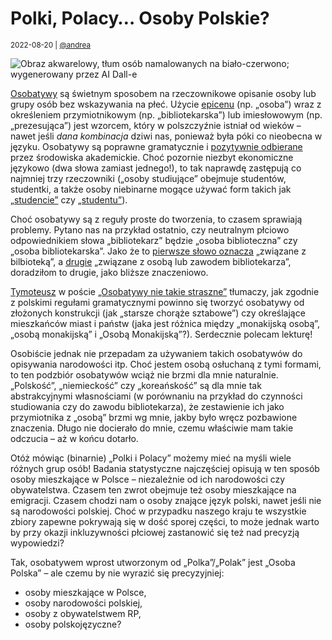 # Polki, Polacy… Osoby Polskie?

<small>2022-08-20 | [@andrea](/@andrea)</small>

![Obraz akwarelowy, tłum osób namalowanych na biało-czerwono; wygenerowany przez AI Dall-e](/img-local/blog/dall-e-white-red-people.png)

[Osobatywy](/osobatywy) są świetnym sposobem na rzeczownikowe opisanie osoby lub grupy osób bez wskazywania na płeć.
Użycie [epicenu](https://en.wikipedia.org/wiki/Epicenity) (np. „osoba”)
wraz z określeniem przymiotnikowym (np. „bibliotekarska”) lub imiesłowowym (np. „prezesująca”)
jest wzorcem, który w polszczyźnie istniał od wieków – nawet jeśli _dana kombinacja_ dziwi nas, ponieważ była póki co nieobecna w języku.
Osobatywy są poprawne gramatycznie i [pozytywnie odbierane](https://portal.umk.pl/pl/article/u-progu-jezykowej-rewolucji) przez środowiska akademickie.
Choć pozornie niezbyt ekonomiczne językowo (dwa słowa zamiast jednego!), to tak naprawdę zastępują co najmniej trzy rzeczowniki
(„osoby studiujące” obejmuje studentów, studentki, a także osoby niebinarne mogące używać form takich jak [„studencie”](/neutratywy#studencie) czy [„studentu”](/dukatywy)).

Choć osobatywy są z reguły proste do tworzenia, to czasem sprawiają problemy. Pytano nas na przykład ostatnio, czy neutralnym płciowo
odpowiednikiem słowa „bibliotekarz” będzie „osoba biblioteczna” czy „osoba bibliotekarska”.
Jako że to [pierwsze słowo oznacza](https://pl.wiktionary.org/wiki/biblioteczny) „związane z bilbioteką”,
a [drugie](https://pl.wiktionary.org/wiki/bibliotekarski) „związane z osobą lub zawodem bibliotekarza”,
doradziłom to drugie, jako bliższe znaczeniowo.

[Tymoteusz](/@tymk) w poście [„Osobatywy nie takie straszne”](/blog/osobatywy-nie-takie-straszne)
tłumaczy, jak zgodnie z polskimi regułami gramatycznymi powinno się tworzyć osobatywy od złożonych konstrukcji (jak „starsze chorąże sztabowe”)
czy określające mieszkańców miast i państw (jaka jest różnica między „monakijską osobą”, „osobą monakijską” i „Osobą Monakijską”?).
Serdecznie polecam lekturę!

Osobiście jednak nie przepadam za używaniem takich osobatywów do opisywania narodowości itp.
Choć jestem osobą osłuchaną z tymi formami, to ten podzbiór osobatywów wciąż nie brzmi dla mnie naturalnie.
„Polskość”, „niemieckość” czy „koreańskość” są dla mnie tak abstrakcyjnymi własnościami (w porównaniu na przykład do czynności studiowania
czy do zawodu bibliotekarza), że zestawienie ich jako przymiotnika z „osobą” brzmi wg mnie, jakby było wręcz pozbawione znaczenia.
Długo nie docierało do mnie, czemu właściwie mam takie odczucia – aż w końcu dotarło.

Otóż mówiąc (binarnie) „Polki i Polacy” możemy mieć na myśli wiele różnych grup osób!
Badania statystyczne najczęściej opisują w ten sposób osoby mieszkające w Polsce – niezależnie od ich narodowości czy obywatelstwa.
Czasem ten zwrot obejmuje też osoby mieszkające na emigracji. Czasem chodzi nam o osoby znające język polski,
nawet jeśli nie są narodowości polskiej.
Choć w przypadku naszego kraju te wszystkie zbiory zapewne pokrywają się w dość sporej części,
to może jednak warto by przy okazji inkluzywności płciowej zastanowić się też nad precyzją wypowiedzi?

Tak, osobatywem wprost utworzonym od „Polka”/„Polak” jest „Osoba Polska” – ale czemu by nie wyrazić się precyzyjniej:

 - osoby mieszkające w Polsce,
 - osoby narodowości polskiej,
 - osoby z obywatelstwem RP,
 - osoby polskojęzyczne?

